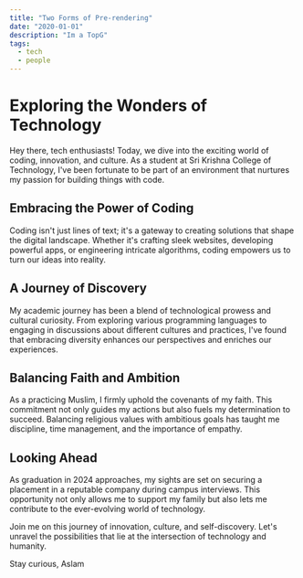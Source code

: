 ```yaml
---
title: "Two Forms of Pre-rendering"
date: "2020-01-01"
description: "Im a TopG"
tags:
  - tech
  - people
---
```


# Exploring the Wonders of Technology

Hey there, tech enthusiasts! Today, we dive into the exciting world of coding, innovation, and culture. As a student at Sri Krishna College of Technology, I've been fortunate to be part of an environment that nurtures my passion for building things with code.

## Embracing the Power of Coding

Coding isn't just lines of text; it's a gateway to creating solutions that shape the digital landscape. Whether it's crafting sleek websites, developing powerful apps, or engineering intricate algorithms, coding empowers us to turn our ideas into reality.

## A Journey of Discovery

My academic journey has been a blend of technological prowess and cultural curiosity. From exploring various programming languages to engaging in discussions about different cultures and practices, I've found that embracing diversity enhances our perspectives and enriches our experiences.

## Balancing Faith and Ambition

As a practicing Muslim, I firmly uphold the covenants of my faith. This commitment not only guides my actions but also fuels my determination to succeed. Balancing religious values with ambitious goals has taught me discipline, time management, and the importance of empathy.

## Looking Ahead

As graduation in 2024 approaches, my sights are set on securing a placement in a reputable company during campus interviews. This opportunity not only allows me to support my family but also lets me contribute to the ever-evolving world of technology.

Join me on this journey of innovation, culture, and self-discovery. Let's unravel the possibilities that lie at the intersection of technology and humanity.

Stay curious,
Aslam

